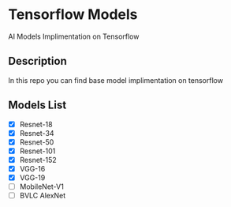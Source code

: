 # Tensorflow Models
AI Models Implimentation on Tensorflow

## Description
In this repo you can find base model implimentation on tensorflow

## Models List
- [x] Resnet-18
- [x] Resnet-34
- [x] Resnet-50
- [x] Resnet-101
- [x] Resnet-152
- [x] VGG-16
- [x] VGG-19
- [ ] MobileNet-V1
- [ ] BVLC AlexNet
